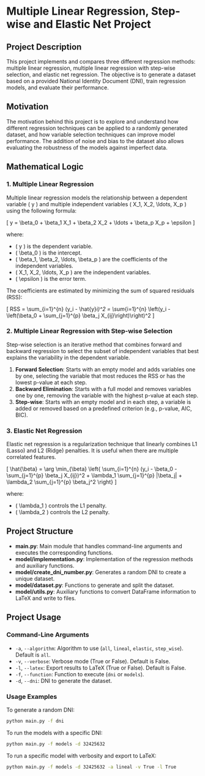 # Multiple Linear Regression, Step-wise and Elastic Net Project

## Project Description

This project implements and compares three different regression methods: multiple linear regression, multiple linear regression with step-wise selection, and elastic net regression. The objective is to generate a dataset based on a provided National Identity Document (DNI), train regression models, and evaluate their performance.

## Motivation

The motivation behind this project is to explore and understand how different regression techniques can be applied to a randomly generated dataset, and how variable selection techniques can improve model performance. The addition of noise and bias to the dataset also allows evaluating the robustness of the models against imperfect data.

## Mathematical Logic

### 1. Multiple Linear Regression

Multiple linear regression models the relationship between a dependent variable \( y \) and multiple independent variables \( X_1, X_2, \ldots, X_p \) using the following formula:

\[
y = \beta_0 + \beta_1 X_1 + \beta_2 X_2 + \ldots + \beta_p X_p + \epsilon
\]

where:
- \( y \) is the dependent variable.
- \( \beta_0 \) is the intercept.
- \( \beta_1, \beta_2, \ldots, \beta_p \) are the coefficients of the independent variables.
- \( X_1, X_2, \ldots, X_p \) are the independent variables.
- \( \epsilon \) is the error term.

The coefficients are estimated by minimizing the sum of squared residuals (RSS):

\[
RSS = \sum_{i=1}^{n} (y_i - \hat{y}_i)^2 = \sum_{i=1}^{n} \left(y_i - \left(\beta_0 + \sum_{j=1}^{p} \beta_j X_{ij}\right)\right)^2
\]

### 2. Multiple Linear Regression with Step-wise Selection

Step-wise selection is an iterative method that combines forward and backward regression to select the subset of independent variables that best explains the variability in the dependent variable.

1. **Forward Selection**: Starts with an empty model and adds variables one by one, selecting the variable that most reduces the RSS or has the lowest p-value at each step.
2. **Backward Elimination**: Starts with a full model and removes variables one by one, removing the variable with the highest p-value at each step.
3. **Step-wise**: Starts with an empty model and in each step, a variable is added or removed based on a predefined criterion (e.g., p-value, AIC, BIC).

### 3. Elastic Net Regression

Elastic net regression is a regularization technique that linearly combines L1 (Lasso) and L2 (Ridge) penalties. It is useful when there are multiple correlated features.

\[
\hat{\beta} = \arg \min_{\beta} \left\{ \sum_{i=1}^{n} (y_i - \beta_0 - \sum_{j=1}^{p} \beta_j X_{ij})^2 + \lambda_1 \sum_{j=1}^{p} |\beta_j| + \lambda_2 \sum_{j=1}^{p} \beta_j^2 \right\}
\]

where:
- \( \lambda_1 \) controls the L1 penalty.
- \( \lambda_2 \) controls the L2 penalty.

## Project Structure

- **main.py**: Main module that handles command-line arguments and executes the corresponding functions.
- **model/implementation.py**: Implementation of the regression methods and auxiliary functions.
- **model/create_dni_number.py**: Generates a random DNI to create a unique dataset.
- **model/dataset.py**: Functions to generate and split the dataset.
- **model/utils.py**: Auxiliary functions to convert DataFrame information to LaTeX and write to files.

## Project Usage

### Command-Line Arguments

- `-a`, `--algorithm`: Algorithm to use (`all`, `lineal`, `elastic`, `step_wise`). Default is `all`.
- `-v`, `--verbose`: Verbose mode (True or False). Default is False.
- `-l`, `--latex`: Export results to LaTeX (True or False). Default is False.
- `-f`, `--function`: Function to execute (`dni` or `models`).
- `-d`, `--dni`: DNI to generate the dataset.

### Usage Examples

To generate a random DNI:

```bash
python main.py -f dni
```

To run the models with a specific DNI:

```bash
python main.py -f models -d 32425632
```

To run a specific model with verbosity and export to LaTeX:

```bash
python main.py -f models -d 32425632 -a lineal -v True -l True
```

